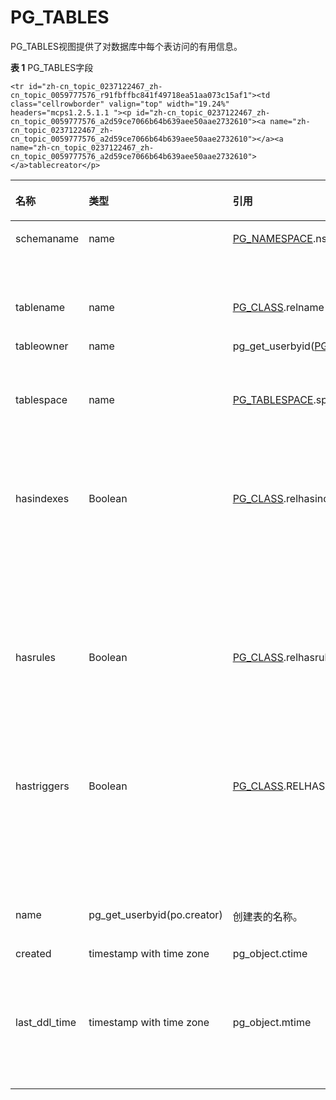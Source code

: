 # PG\_TABLES<a name="ZH-CN_TOPIC_0242385994"></a>

PG\_TABLES视图提供了对数据库中每个表访问的有用信息。

**表 1**  PG\_TABLES字段

<a name="zh-cn_topic_0237122467_zh-cn_topic_0059777576_t8c0df88104d342bd8a76ed20ca67ff17"></a>
<table><thead align="left"><tr id="zh-cn_topic_0237122467_zh-cn_topic_0059777576_r9031a74f568949f8b75d9a3b1e11c632"><th class="cellrowborder" valign="top" width="19.24%" id="mcps1.2.5.1.1"><p id="zh-cn_topic_0237122467_zh-cn_topic_0059777576_a1bcf7f2d0b334b819ab657926267d8af"><a name="zh-cn_topic_0237122467_zh-cn_topic_0059777576_a1bcf7f2d0b334b819ab657926267d8af"></a><a name="zh-cn_topic_0237122467_zh-cn_topic_0059777576_a1bcf7f2d0b334b819ab657926267d8af"></a>名称</p>
</th>
<th class="cellrowborder" valign="top" width="12.34%" id="mcps1.2.5.1.2"><p id="zh-cn_topic_0237122467_zh-cn_topic_0059777576_a6759115dc6844fd1be44732bfdc31708"><a name="zh-cn_topic_0237122467_zh-cn_topic_0059777576_a6759115dc6844fd1be44732bfdc31708"></a><a name="zh-cn_topic_0237122467_zh-cn_topic_0059777576_a6759115dc6844fd1be44732bfdc31708"></a>类型</p>
</th>
<th class="cellrowborder" valign="top" width="32.11%" id="mcps1.2.5.1.3"><p id="zh-cn_topic_0237122467_zh-cn_topic_0059777576_a97a88874e0184f0db8cd2dba5a09c5cd"><a name="zh-cn_topic_0237122467_zh-cn_topic_0059777576_a97a88874e0184f0db8cd2dba5a09c5cd"></a><a name="zh-cn_topic_0237122467_zh-cn_topic_0059777576_a97a88874e0184f0db8cd2dba5a09c5cd"></a>引用</p>
</th>
<th class="cellrowborder" valign="top" width="36.309999999999995%" id="mcps1.2.5.1.4"><p id="zh-cn_topic_0237122467_zh-cn_topic_0059777576_a014e3ca2cfaa49f9bc8f13383300cd39"><a name="zh-cn_topic_0237122467_zh-cn_topic_0059777576_a014e3ca2cfaa49f9bc8f13383300cd39"></a><a name="zh-cn_topic_0237122467_zh-cn_topic_0059777576_a014e3ca2cfaa49f9bc8f13383300cd39"></a>描述</p>
</th>
</tr>
</thead>
<tbody><tr id="zh-cn_topic_0237122467_zh-cn_topic_0059777576_r67d2f34990334fb5a32f24bee7ceaf8f"><td class="cellrowborder" valign="top" width="19.24%" headers="mcps1.2.5.1.1 "><p id="zh-cn_topic_0237122467_zh-cn_topic_0059777576_ad1175698bff640d9965f6f46f279864b"><a name="zh-cn_topic_0237122467_zh-cn_topic_0059777576_ad1175698bff640d9965f6f46f279864b"></a><a name="zh-cn_topic_0237122467_zh-cn_topic_0059777576_ad1175698bff640d9965f6f46f279864b"></a>schemaname</p>
</td>
<td class="cellrowborder" valign="top" width="12.34%" headers="mcps1.2.5.1.2 "><p id="zh-cn_topic_0237122467_zh-cn_topic_0059777576_a32375828299b40f786eb0bab88ccc898"><a name="zh-cn_topic_0237122467_zh-cn_topic_0059777576_a32375828299b40f786eb0bab88ccc898"></a><a name="zh-cn_topic_0237122467_zh-cn_topic_0059777576_a32375828299b40f786eb0bab88ccc898"></a>name</p>
</td>
<td class="cellrowborder" valign="top" width="32.11%" headers="mcps1.2.5.1.3 "><p id="zh-cn_topic_0237122467_zh-cn_topic_0059777576_a37b2fd2860594e1d8434840a9d680e5b"><a name="zh-cn_topic_0237122467_zh-cn_topic_0059777576_a37b2fd2860594e1d8434840a9d680e5b"></a><a name="zh-cn_topic_0237122467_zh-cn_topic_0059777576_a37b2fd2860594e1d8434840a9d680e5b"></a><a href="PG_NAMESPACE.md">PG_NAMESPACE</a>.nspname</p>
</td>
<td class="cellrowborder" valign="top" width="36.309999999999995%" headers="mcps1.2.5.1.4 "><p id="zh-cn_topic_0237122467_zh-cn_topic_0059777576_a0dbcafed47aa407386280f5bfe3e7035"><a name="zh-cn_topic_0237122467_zh-cn_topic_0059777576_a0dbcafed47aa407386280f5bfe3e7035"></a><a name="zh-cn_topic_0237122467_zh-cn_topic_0059777576_a0dbcafed47aa407386280f5bfe3e7035"></a>包含表的模式名。</p>
</td>
</tr>
<tr id="zh-cn_topic_0237122467_zh-cn_topic_0059777576_r29bd84497d3f4cf19b0df155933ed15b"><td class="cellrowborder" valign="top" width="19.24%" headers="mcps1.2.5.1.1 "><p id="zh-cn_topic_0237122467_zh-cn_topic_0059777576_af2ac21f96b064a0db639298e43cfb513"><a name="zh-cn_topic_0237122467_zh-cn_topic_0059777576_af2ac21f96b064a0db639298e43cfb513"></a><a name="zh-cn_topic_0237122467_zh-cn_topic_0059777576_af2ac21f96b064a0db639298e43cfb513"></a>tablename</p>
</td>
<td class="cellrowborder" valign="top" width="12.34%" headers="mcps1.2.5.1.2 "><p id="zh-cn_topic_0237122467_zh-cn_topic_0059777576_a0627d7af09144e3c8a7673e7fa70569c"><a name="zh-cn_topic_0237122467_zh-cn_topic_0059777576_a0627d7af09144e3c8a7673e7fa70569c"></a><a name="zh-cn_topic_0237122467_zh-cn_topic_0059777576_a0627d7af09144e3c8a7673e7fa70569c"></a>name</p>
</td>
<td class="cellrowborder" valign="top" width="32.11%" headers="mcps1.2.5.1.3 "><p id="zh-cn_topic_0237122467_zh-cn_topic_0059777576_a6032b4be34f74893b2cee3b23874ec57"><a name="zh-cn_topic_0237122467_zh-cn_topic_0059777576_a6032b4be34f74893b2cee3b23874ec57"></a><a name="zh-cn_topic_0237122467_zh-cn_topic_0059777576_a6032b4be34f74893b2cee3b23874ec57"></a><a href="PG_CLASS.md">PG_CLASS</a>.relname</p>
</td>
<td class="cellrowborder" valign="top" width="36.309999999999995%" headers="mcps1.2.5.1.4 "><p id="zh-cn_topic_0237122467_zh-cn_topic_0059777576_ab2ceeda6d7734643bb49e8f10a3ca4c6"><a name="zh-cn_topic_0237122467_zh-cn_topic_0059777576_ab2ceeda6d7734643bb49e8f10a3ca4c6"></a><a name="zh-cn_topic_0237122467_zh-cn_topic_0059777576_ab2ceeda6d7734643bb49e8f10a3ca4c6"></a>表名。</p>
</td>
</tr>
<tr id="zh-cn_topic_0237122467_zh-cn_topic_0059777576_r9fbb7d1a9505435586e5bf94c838a867"><td class="cellrowborder" valign="top" width="19.24%" headers="mcps1.2.5.1.1 "><p id="zh-cn_topic_0237122467_zh-cn_topic_0059777576_abc06bdf089254fda9f5eab7b7dcf402d"><a name="zh-cn_topic_0237122467_zh-cn_topic_0059777576_abc06bdf089254fda9f5eab7b7dcf402d"></a><a name="zh-cn_topic_0237122467_zh-cn_topic_0059777576_abc06bdf089254fda9f5eab7b7dcf402d"></a>tableowner</p>
</td>
<td class="cellrowborder" valign="top" width="12.34%" headers="mcps1.2.5.1.2 "><p id="zh-cn_topic_0237122467_zh-cn_topic_0059777576_a7fb18776b3d94ed88b2458ecec434b1f"><a name="zh-cn_topic_0237122467_zh-cn_topic_0059777576_a7fb18776b3d94ed88b2458ecec434b1f"></a><a name="zh-cn_topic_0237122467_zh-cn_topic_0059777576_a7fb18776b3d94ed88b2458ecec434b1f"></a>name</p>
</td>
<td class="cellrowborder" valign="top" width="32.11%" headers="mcps1.2.5.1.3 "><p id="zh-cn_topic_0237122467_zh-cn_topic_0059777576_add6f676e48bb4612b0f6033d0fdabdfe"><a name="zh-cn_topic_0237122467_zh-cn_topic_0059777576_add6f676e48bb4612b0f6033d0fdabdfe"></a><a name="zh-cn_topic_0237122467_zh-cn_topic_0059777576_add6f676e48bb4612b0f6033d0fdabdfe"></a>pg_get_userbyid(<a href="PG_CLASS.md">PG_CLASS</a>.relowner)</p>
</td>
<td class="cellrowborder" valign="top" width="36.309999999999995%" headers="mcps1.2.5.1.4 "><p id="zh-cn_topic_0237122467_zh-cn_topic_0059777576_a9be9a65a919443aa996e6adcbbd732a9"><a name="zh-cn_topic_0237122467_zh-cn_topic_0059777576_a9be9a65a919443aa996e6adcbbd732a9"></a><a name="zh-cn_topic_0237122467_zh-cn_topic_0059777576_a9be9a65a919443aa996e6adcbbd732a9"></a>表的所有者。</p>
</td>
</tr>
<tr id="zh-cn_topic_0237122467_zh-cn_topic_0059777576_r819a784127e044bebdf21bc859e6cc72"><td class="cellrowborder" valign="top" width="19.24%" headers="mcps1.2.5.1.1 "><p id="zh-cn_topic_0237122467_zh-cn_topic_0059777576_ad3ceffde17204e0f8b43b64692fc4941"><a name="zh-cn_topic_0237122467_zh-cn_topic_0059777576_ad3ceffde17204e0f8b43b64692fc4941"></a><a name="zh-cn_topic_0237122467_zh-cn_topic_0059777576_ad3ceffde17204e0f8b43b64692fc4941"></a>tablespace</p>
</td>
<td class="cellrowborder" valign="top" width="12.34%" headers="mcps1.2.5.1.2 "><p id="zh-cn_topic_0237122467_zh-cn_topic_0059777576_a535409ffea6b4a38a75fc7881660b70e"><a name="zh-cn_topic_0237122467_zh-cn_topic_0059777576_a535409ffea6b4a38a75fc7881660b70e"></a><a name="zh-cn_topic_0237122467_zh-cn_topic_0059777576_a535409ffea6b4a38a75fc7881660b70e"></a>name</p>
</td>
<td class="cellrowborder" valign="top" width="32.11%" headers="mcps1.2.5.1.3 "><p id="zh-cn_topic_0237122467_zh-cn_topic_0059777576_aeb54109ff23542e3842a88abb88dc69f"><a name="zh-cn_topic_0237122467_zh-cn_topic_0059777576_aeb54109ff23542e3842a88abb88dc69f"></a><a name="zh-cn_topic_0237122467_zh-cn_topic_0059777576_aeb54109ff23542e3842a88abb88dc69f"></a><a href="PG_TABLESPACE.md">PG_TABLESPACE</a>.spcname</p>
</td>
<td class="cellrowborder" valign="top" width="36.309999999999995%" headers="mcps1.2.5.1.4 "><p id="zh-cn_topic_0237122467_zh-cn_topic_0059777576_a01cce719b07c472d83f3239bc54cb4b7"><a name="zh-cn_topic_0237122467_zh-cn_topic_0059777576_a01cce719b07c472d83f3239bc54cb4b7"></a><a name="zh-cn_topic_0237122467_zh-cn_topic_0059777576_a01cce719b07c472d83f3239bc54cb4b7"></a>包含表的表空间，默认为NULL。</p>
</td>
</tr>
<tr id="zh-cn_topic_0237122467_zh-cn_topic_0059777576_r35604eecc2cf4d16ae51583e837552f0"><td class="cellrowborder" valign="top" width="19.24%" headers="mcps1.2.5.1.1 "><p id="zh-cn_topic_0237122467_zh-cn_topic_0059777576_ad79edbd2855446dea590190e557bc07f"><a name="zh-cn_topic_0237122467_zh-cn_topic_0059777576_ad79edbd2855446dea590190e557bc07f"></a><a name="zh-cn_topic_0237122467_zh-cn_topic_0059777576_ad79edbd2855446dea590190e557bc07f"></a>hasindexes</p>
</td>
<td class="cellrowborder" valign="top" width="12.34%" headers="mcps1.2.5.1.2 "><p id="zh-cn_topic_0237122467_zh-cn_topic_0059777576_aa973f4e438d64ea3807fecb1a1d6723d"><a name="zh-cn_topic_0237122467_zh-cn_topic_0059777576_aa973f4e438d64ea3807fecb1a1d6723d"></a><a name="zh-cn_topic_0237122467_zh-cn_topic_0059777576_aa973f4e438d64ea3807fecb1a1d6723d"></a><span id="zh-cn_topic_0237122467_text199352537317"><a name="zh-cn_topic_0237122467_text199352537317"></a><a name="zh-cn_topic_0237122467_text199352537317"></a>Boolean</span></p>
</td>
<td class="cellrowborder" valign="top" width="32.11%" headers="mcps1.2.5.1.3 "><p id="zh-cn_topic_0237122467_zh-cn_topic_0059777576_a9c8bd160764e44799e62c61caaa641fd"><a name="zh-cn_topic_0237122467_zh-cn_topic_0059777576_a9c8bd160764e44799e62c61caaa641fd"></a><a name="zh-cn_topic_0237122467_zh-cn_topic_0059777576_a9c8bd160764e44799e62c61caaa641fd"></a><a href="PG_CLASS.md">PG_CLASS</a>.relhasindex</p>
</td>
<td class="cellrowborder" valign="top" width="36.309999999999995%" headers="mcps1.2.5.1.4 "><p id="zh-cn_topic_0237122467_zh-cn_topic_0059777576_a51d192f4a84d4d2ba3eb3c4eb22645bc"><a name="zh-cn_topic_0237122467_zh-cn_topic_0059777576_a51d192f4a84d4d2ba3eb3c4eb22645bc"></a><a name="zh-cn_topic_0237122467_zh-cn_topic_0059777576_a51d192f4a84d4d2ba3eb3c4eb22645bc"></a>如果表上有索引（或者最近拥有）则为TRUE，否则为FALSE。</p>
</td>
</tr>
<tr id="zh-cn_topic_0237122467_zh-cn_topic_0059777576_r0109ea424d004a558c9d95e2da972303"><td class="cellrowborder" valign="top" width="19.24%" headers="mcps1.2.5.1.1 "><p id="zh-cn_topic_0237122467_zh-cn_topic_0059777576_a85ff28c8392646c59611bcac60c78151"><a name="zh-cn_topic_0237122467_zh-cn_topic_0059777576_a85ff28c8392646c59611bcac60c78151"></a><a name="zh-cn_topic_0237122467_zh-cn_topic_0059777576_a85ff28c8392646c59611bcac60c78151"></a>hasrules</p>
</td>
<td class="cellrowborder" valign="top" width="12.34%" headers="mcps1.2.5.1.2 "><p id="zh-cn_topic_0237122467_zh-cn_topic_0059777576_a52a71c826d2f4816861707ec32525370"><a name="zh-cn_topic_0237122467_zh-cn_topic_0059777576_a52a71c826d2f4816861707ec32525370"></a><a name="zh-cn_topic_0237122467_zh-cn_topic_0059777576_a52a71c826d2f4816861707ec32525370"></a><span id="zh-cn_topic_0237122467_text24511551433"><a name="zh-cn_topic_0237122467_text24511551433"></a><a name="zh-cn_topic_0237122467_text24511551433"></a>Boolean</span></p>
</td>
<td class="cellrowborder" valign="top" width="32.11%" headers="mcps1.2.5.1.3 "><p id="zh-cn_topic_0237122467_zh-cn_topic_0059777576_aa06a632292f444e1b1780f88e4524835"><a name="zh-cn_topic_0237122467_zh-cn_topic_0059777576_aa06a632292f444e1b1780f88e4524835"></a><a name="zh-cn_topic_0237122467_zh-cn_topic_0059777576_aa06a632292f444e1b1780f88e4524835"></a><a href="PG_CLASS.md">PG_CLASS</a>.relhasruls</p>
</td>
<td class="cellrowborder" valign="top" width="36.309999999999995%" headers="mcps1.2.5.1.4 "><p id="zh-cn_topic_0237122467_zh-cn_topic_0059777576_a743f990ff7ca4bde8aa71cb8bd4ee29b"><a name="zh-cn_topic_0237122467_zh-cn_topic_0059777576_a743f990ff7ca4bde8aa71cb8bd4ee29b"></a><a name="zh-cn_topic_0237122467_zh-cn_topic_0059777576_a743f990ff7ca4bde8aa71cb8bd4ee29b"></a>如果表上有规则，则为TRUE，否则为FALSE。</p>
</td>
</tr>
<tr id="zh-cn_topic_0237122467_zh-cn_topic_0059777576_r91fbffbc841f49718ea51aa073c15af1"><td class="cellrowborder" valign="top" width="19.24%" headers="mcps1.2.5.1.1 "><p id="zh-cn_topic_0237122467_zh-cn_topic_0059777576_a2d59ce7066b64b639aee50aae2732610"><a name="zh-cn_topic_0237122467_zh-cn_topic_0059777576_a2d59ce7066b64b639aee50aae2732610"></a><a name="zh-cn_topic_0237122467_zh-cn_topic_0059777576_a2d59ce7066b64b639aee50aae2732610"></a>hastriggers</p>
</td>
<td class="cellrowborder" valign="top" width="12.34%" headers="mcps1.2.5.1.2 "><p id="zh-cn_topic_0237122467_zh-cn_topic_0059777576_a7da65276aa724b37bf5634ca24556ca0"><a name="zh-cn_topic_0237122467_zh-cn_topic_0059777576_a7da65276aa724b37bf5634ca24556ca0"></a><a name="zh-cn_topic_0237122467_zh-cn_topic_0059777576_a7da65276aa724b37bf5634ca24556ca0"></a><span id="zh-cn_topic_0237122467_text1332015617318"><a name="zh-cn_topic_0237122467_text1332015617318"></a><a name="zh-cn_topic_0237122467_text1332015617318"></a>Boolean</span></p>
</td>
<td class="cellrowborder" valign="top" width="32.11%" headers="mcps1.2.5.1.3 "><p id="zh-cn_topic_0237122467_zh-cn_topic_0059777576_a7ccee0d99b614c0291855f12a116a436"><a name="zh-cn_topic_0237122467_zh-cn_topic_0059777576_a7ccee0d99b614c0291855f12a116a436"></a><a name="zh-cn_topic_0237122467_zh-cn_topic_0059777576_a7ccee0d99b614c0291855f12a116a436"></a><a href="PG_CLASS.md">PG_CLASS</a>.RELHASTRIGGERS</p>
</td>
<td class="cellrowborder" valign="top" width="36.309999999999995%" headers="mcps1.2.5.1.4 "><p id="zh-cn_topic_0237122467_zh-cn_topic_0059777576_ae8c59b5687374d52bd5da054cee166c0"><a name="zh-cn_topic_0237122467_zh-cn_topic_0059777576_ae8c59b5687374d52bd5da054cee166c0"></a><a name="zh-cn_topic_0237122467_zh-cn_topic_0059777576_ae8c59b5687374d52bd5da054cee166c0"></a>如果表上有触发器，则为TRUE，否则为FALSE。</p>
</td>
</tr>
    
    <tr id="zh-cn_topic_0237122467_zh-cn_topic_0059777576_r91fbffbc841f49718ea51aa073c15af1"><td class="cellrowborder" valign="top" width="19.24%" headers="mcps1.2.5.1.1 "><p id="zh-cn_topic_0237122467_zh-cn_topic_0059777576_a2d59ce7066b64b639aee50aae2732610"><a name="zh-cn_topic_0237122467_zh-cn_topic_0059777576_a2d59ce7066b64b639aee50aae2732610"></a><a name="zh-cn_topic_0237122467_zh-cn_topic_0059777576_a2d59ce7066b64b639aee50aae2732610"></a>tablecreator</p>
</td>
<td class="cellrowborder" valign="top" width="12.34%" headers="mcps1.2.5.1.2 "><p id="zh-cn_topic_0237122467_zh-cn_topic_0059777576_a7da65276aa724b37bf5634ca24556ca0"><a name="zh-cn_topic_0237122467_zh-cn_topic_0059777576_a7da65276aa724b37bf5634ca24556ca0"></a><a name="zh-cn_topic_0237122467_zh-cn_topic_0059777576_a7da65276aa724b37bf5634ca24556ca0"></a><span id="zh-cn_topic_0237122467_text1332015617318"><a name="zh-cn_topic_0237122467_text1332015617318"></a><a name="zh-cn_topic_0237122467_text1332015617318"></a>name</span></p>
</td>
<td class="cellrowborder" valign="top" width="32.11%" headers="mcps1.2.5.1.3 "><p id="zh-cn_topic_0237122467_zh-cn_topic_0059777576_a7ccee0d99b614c0291855f12a116a436"><a name="zh-cn_topic_0237122467_zh-cn_topic_0059777576_a7ccee0d99b614c0291855f12a116a436"></a><a name="zh-cn_topic_0237122467_zh-cn_topic_0059777576_a7ccee0d99b614c0291855f12a116a436"></a>pg_get_userbyid(po.creator)</p>
</td>
<td class="cellrowborder" valign="top" width="36.309999999999995%" headers="mcps1.2.5.1.4 "><p id="zh-cn_topic_0237122467_zh-cn_topic_0059777576_ae8c59b5687374d52bd5da054cee166c0"><a name="zh-cn_topic_0237122467_zh-cn_topic_0059777576_ae8c59b5687374d52bd5da054cee166c0"></a><a name="zh-cn_topic_0237122467_zh-cn_topic_0059777576_ae8c59b5687374d52bd5da054cee166c0"></a>创建表的名称。</p>
</td>
</tr>
     <tr id="zh-cn_topic_0237122467_zh-cn_topic_0059777576_r91fbffbc841f49718ea51aa073c15af1"><td class="cellrowborder" valign="top" width="19.24%" headers="mcps1.2.5.1.1 "><p id="zh-cn_topic_0237122467_zh-cn_topic_0059777576_a2d59ce7066b64b639aee50aae2732610"><a name="zh-cn_topic_0237122467_zh-cn_topic_0059777576_a2d59ce7066b64b639aee50aae2732610"></a><a name="zh-cn_topic_0237122467_zh-cn_topic_0059777576_a2d59ce7066b64b639aee50aae2732610"></a>created</p>
</td>
<td class="cellrowborder" valign="top" width="12.34%" headers="mcps1.2.5.1.2 "><p id="zh-cn_topic_0237122467_zh-cn_topic_0059777576_a7da65276aa724b37bf5634ca24556ca0"><a name="zh-cn_topic_0237122467_zh-cn_topic_0059777576_a7da65276aa724b37bf5634ca24556ca0"></a><a name="zh-cn_topic_0237122467_zh-cn_topic_0059777576_a7da65276aa724b37bf5634ca24556ca0"></a><span id="zh-cn_topic_0237122467_text1332015617318"><a name="zh-cn_topic_0237122467_text1332015617318"></a><a name="zh-cn_topic_0237122467_text1332015617318"></a>timestamp with time zone</span></p>
</td>
<td class="cellrowborder" valign="top" width="32.11%" headers="mcps1.2.5.1.3 "><p id="zh-cn_topic_0237122467_zh-cn_topic_0059777576_a7ccee0d99b614c0291855f12a116a436"><a name="zh-cn_topic_0237122467_zh-cn_topic_0059777576_a7ccee0d99b614c0291855f12a116a436"></a><a name="zh-cn_topic_0237122467_zh-cn_topic_0059777576_a7ccee0d99b614c0291855f12a116a436"></a>pg_object.ctime</p>
</td>
<td class="cellrowborder" valign="top" width="36.309999999999995%" headers="mcps1.2.5.1.4 "><p id="zh-cn_topic_0237122467_zh-cn_topic_0059777576_ae8c59b5687374d52bd5da054cee166c0"><a name="zh-cn_topic_0237122467_zh-cn_topic_0059777576_ae8c59b5687374d52bd5da054cee166c0"></a><a name="zh-cn_topic_0237122467_zh-cn_topic_0059777576_ae8c59b5687374d52bd5da054cee166c0"></a>对象的创建时间。</p>
</td>
</tr>
         <tr id="zh-cn_topic_0237122467_zh-cn_topic_0059777576_r91fbffbc841f49718ea51aa073c15af1"><td class="cellrowborder" valign="top" width="19.24%" headers="mcps1.2.5.1.1 "><p id="zh-cn_topic_0237122467_zh-cn_topic_0059777576_a2d59ce7066b64b639aee50aae2732610"><a name="zh-cn_topic_0237122467_zh-cn_topic_0059777576_a2d59ce7066b64b639aee50aae2732610"></a><a name="zh-cn_topic_0237122467_zh-cn_topic_0059777576_a2d59ce7066b64b639aee50aae2732610"></a>last_ddl_time</p>
</td>
<td class="cellrowborder" valign="top" width="12.34%" headers="mcps1.2.5.1.2 "><p id="zh-cn_topic_0237122467_zh-cn_topic_0059777576_a7da65276aa724b37bf5634ca24556ca0"><a name="zh-cn_topic_0237122467_zh-cn_topic_0059777576_a7da65276aa724b37bf5634ca24556ca0"></a><a name="zh-cn_topic_0237122467_zh-cn_topic_0059777576_a7da65276aa724b37bf5634ca24556ca0"></a><span id="zh-cn_topic_0237122467_text1332015617318"><a name="zh-cn_topic_0237122467_text1332015617318"></a><a name="zh-cn_topic_0237122467_text1332015617318"></a>timestamp with time zone</span></p>
</td>
<td class="cellrowborder" valign="top" width="32.11%" headers="mcps1.2.5.1.3 "><p id="zh-cn_topic_0237122467_zh-cn_topic_0059777576_a7ccee0d99b614c0291855f12a116a436"><a name="zh-cn_topic_0237122467_zh-cn_topic_0059777576_a7ccee0d99b614c0291855f12a116a436"></a><a name="zh-cn_topic_0237122467_zh-cn_topic_0059777576_a7ccee0d99b614c0291855f12a116a436"></a>pg_object.mtime</p>
</td>
<td class="cellrowborder" valign="top" width="36.309999999999995%" headers="mcps1.2.5.1.4 "><p id="zh-cn_topic_0237122467_zh-cn_topic_0059777576_ae8c59b5687374d52bd5da054cee166c0"><a name="zh-cn_topic_0237122467_zh-cn_topic_0059777576_ae8c59b5687374d52bd5da054cee166c0"></a><a name="zh-cn_topic_0237122467_zh-cn_topic_0059777576_ae8c59b5687374d52bd5da054cee166c0"></a>对象的最后修改时间。</p>
</td>
</tr>
</tbody>
</table>

